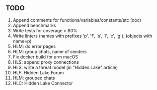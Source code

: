 ## TODO 

1. Append comments for functions/variables/constants/etc (doc)
2. Append benchmarks
3. Write tests for coverage > 80%
4. Write linters (names with prefixes 'p', 'f', 's', 'i', 'c', 'g'), (objects with name=p)
5. HLM: do error pages
6. HLM: group chats, name of senders
7. Fix docker build for arm macOS 
8. HLS: append proxy connections
9. HLS: write a threat model (in "Hidden Lake" article)
10. HLF: Hidden Lake Forum
11. HLM: grouped chats
12. HLC: Hidden Lake Connector

